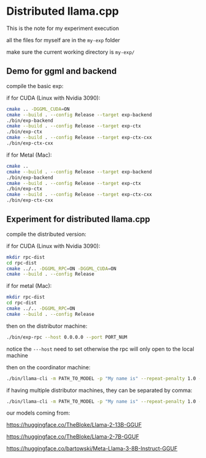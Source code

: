 # Distributed llama.cpp 

This is the note for my experiment execution

all the files for myself are in the ```my-exp``` folder

make sure the current working directory is ```my-exp/```


## Demo for ggml and backend
compile the basic exp:

if for CUDA (Linux with Nvidia 3090):

```bash
cmake .. -DGGML_CUDA=ON
cmake --build . --config Release --target exp-backend
./bin/exp-backend
cmake --build . --config Release --target exp-ctx
./bin/exp-ctx
cmake --build . --config Release --target exp-ctx-cxx
./bin/exp-ctx-cxx
```

if for Metal (Mac):
```bash
cmake ..
cmake --build . --config Release --target exp-backend
./bin/exp-backend
cmake --build . --config Release --target exp-ctx
./bin/exp-ctx
cmake --build . --config Release --target exp-ctx-cxx
./bin/exp-ctx-cxx
```


## Experiment for distributed llama.cpp

compile the distributed version:

if for CUDA (Linux with Nvidia 3090): 

```bash
mkdir rpc-dist
cd rpc-dist
cmake ../.. -DGGML_RPC=ON -DGGML_CUDA=ON
cmake --build . --config Release
```

if for metal (Mac):
```bash
mkdir rpc-dist
cd rpc-dist
cmake ../.. -DGGML_RPC=ON
cmake --build . --config Release
```


then on the distributor machine:

```bash
./bin/exp-rpc --host 0.0.0.0 --port PORT_NUM
```

notice the ```---host``` need to set otherwise the rpc will only open to the local machine


then on the coordinator machine:

```bash
./bin/llama-cli -m PATH_TO_MODEL -p "My name is" --repeat-penalty 1.0 -n -1 --rpc DISTRIBUTOR_IP:PORT_NUM -ngl 200
```

if having multiple distributor machines, they can be separated by comma:
```bash
./bin/llama-cli -m PATH_TO_MODEL -p "My name is" --repeat-penalty 1.0 -n -1 --rpc DISTRIBUTOR_1_IP:PORT_NUM,DISTRIBUTOR_2_IP:PORT_NUM,DISTRIBUTOR_3_IP:PORT_NUM -ngl 200
```








our models coming from:

https://huggingface.co/TheBloke/Llama-2-13B-GGUF


https://huggingface.co/TheBloke/Llama-2-7B-GGUF

https://huggingface.co/bartowski/Meta-Llama-3-8B-Instruct-GGUF



